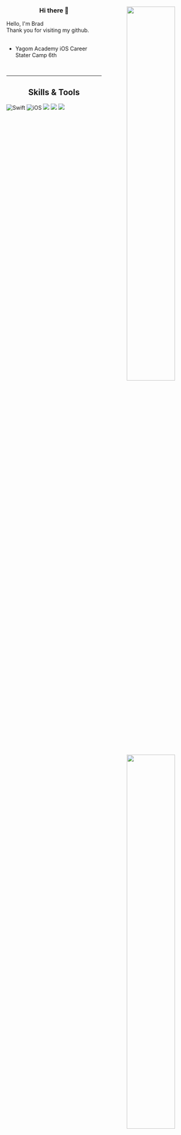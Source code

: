 <div align="center">
<img align="right" width="50%" src="https://github-readme-stats.vercel.app/api?username=bradheo65&show_icons=true&theme=radical"/>

  
### Hi there 👋

<div align="left">
Hello, I'm Brad <br>
Thank you for visiting my github. <br>
   <br>
  
- Yagom Academy iOS Career Stater Camp 6th
 <br>
 
</div>
 
---
  
<img align="right" width="50%" src="https://github-readme-stats.vercel.app/api/top-langs/?username=bradheo65&theme=dracula&exclude_repo=Computer-Science-Engineering&layout=compact&langs_count=10"/></a>

## Skills & Tools
<div align="left">

![Swift](https://img.shields.io/badge/Swift-FA7343?style=flat-square&logo=Swift&logoColor=white) 
![iOS](https://img.shields.io/badge/iOS-222222?style=flat-square&logo=Apple&logoColor=white) 
<img src="https://img.shields.io/badge/XCode-147EFB?style=flat-square&logo=xcode&logoColor=white"/>
<img src="https://img.shields.io/badge/GitHub-181717?style=flat-square&logo=github&logoColor=white"/> 
<img src="https://img.shields.io/badge/Git-F05032?style=flat-square&logo=Git&logoColor=white"/>

  <br>
 
</div>
